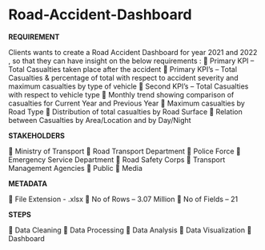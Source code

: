 # Road-Accident-Dashboard

**REQUIREMENT**

Clients wants to create a Road Accident Dashboard for year 2021 and 2022 , so that they can have insight on the below requirements :
	Primary KPI – Total Casualties taken place after the accident
	Primary KPI’s – Total Casualties & percentage of total with respect to accident severity and maximum casualties by type of vehicle
	Second KPI’s – Total Casualties with respect to vehicle type
	Monthly trend showing comparison of casualties for Current Year and Previous Year
	Maximum casualties by Road Type
	Distribution of total casualties by Road Surface
	Relation between Casualties by Area/Location and by Day/Night

**STAKEHOLDERS**

	Ministry of Transport
	Road Transport Department
	Police Force
	Emergency Service Department
	Road Safety Corps
	Transport Management Agencies
	Public
	Media

**METADATA**

	File Extension - .xlsx 
	No of Rows – 3.07 Million
	No of Fields – 21

**STEPS**

	Data Cleaning
	Data Processing
	Data Analysis
	Data Visualization
	Dashboard

